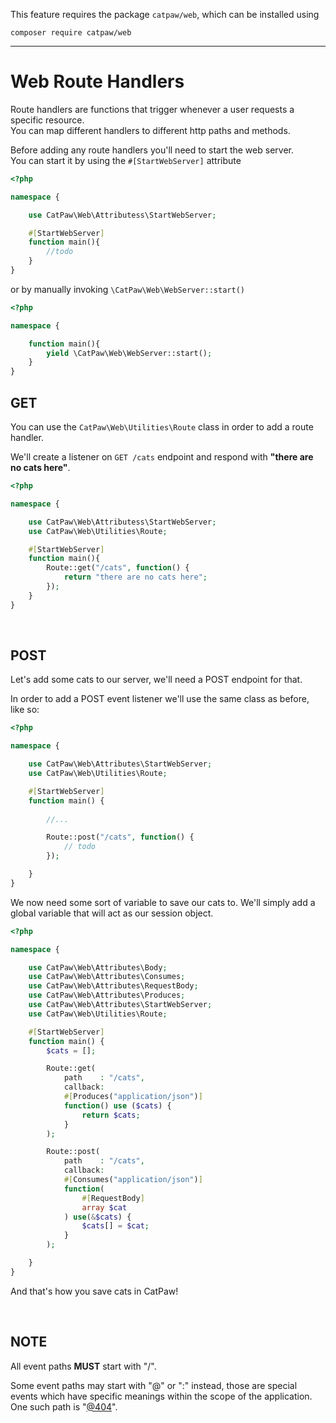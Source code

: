 This feature requires the package `catpaw/web`, which can be installed using<br/>
```
composer require catpaw/web
```
<hr/>

# Web Route Handlers

Route handlers are functions that trigger whenever a user requests a specific resource.<br/>
You can map different handlers to different http paths and methods.

Before adding any route handlers you'll need to start the web server.<br/>
You can start it by using the `#[StartWebServer]` attribute
```php
<?php

namespace {

    use CatPaw\Web\Attributess\StartWebServer;

    #[StartWebServer]
    function main(){
        //todo
    }
}
```

or by manually invoking `\CatPaw\Web\WebServer::start()`

```php
<?php

namespace {

    function main(){
        yield \CatPaw\Web\WebServer::start();
    }
}
```

## GET

You can use the ```CatPaw\Web\Utilities\Route``` class in order to add a route handler.<br />

We'll create a listener on ```GET /cats``` endpoint and respond with <b>"there are no cats here"</b>.

```php
<?php

namespace {

    use CatPaw\Web\Attributess\StartWebServer;
    use CatPaw\Web\Utilities\Route;

    #[StartWebServer]
    function main(){
        Route::get("/cats", function() {
            return "there are no cats here";
        });
    }
}
```
<br/>

## POST

Let's add some cats to our server, we'll need a POST endpoint for that.

In order to add a POST event listener we'll use the same class as before, like so:

```php
<?php

namespace {

    use CatPaw\Web\Attributes\StartWebServer;
    use CatPaw\Web\Utilities\Route;

    #[StartWebServer]
    function main() {
        
        //...

        Route::post("/cats", function() {
            // todo
        });

    }
}
```

We now need some sort of variable to save our cats to. We'll simply add a global variable that will act as our session
object.

```php
<?php

namespace {

    use CatPaw\Web\Attributes\Body;
    use CatPaw\Web\Attributes\Consumes;
    use CatPaw\Web\Attributes\RequestBody;
    use CatPaw\Web\Attributes\Produces;
    use CatPaw\Web\Attributes\StartWebServer;
    use CatPaw\Web\Utilities\Route;

    #[StartWebServer]
    function main() {
        $cats = [];

        Route::get(
            path    : "/cats",
            callback:
            #[Produces("application/json")]
            function() use ($cats) {
                return $cats;
            }
        );

        Route::post(
            path    : "/cats",
            callback:
            #[Consumes("application/json")]
            function(
                #[RequestBody] 
                array $cat
            ) use(&$cats) {
                $cats[] = $cat;
            }
        );

    }
}
```

And that's how you save cats in CatPaw!

<br />

## NOTE

All event paths **MUST** start with "/".

Some event paths may start with "@" or ":" instead, those are special events which have specific meanings within the scope of
the application.<br />
One such path is "[@404](./3.WebPathNotFound.md)".

